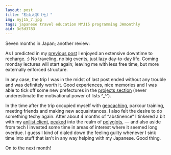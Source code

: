 ```yaml
---
layout: post
title: "松山大学〔七〕"
img: myj15_7.jpg
tags: japanese travel education MYJ15 programming JAmonthly
aid: 3c5d3783
---
```


Seven months in Japan; another review:

As I predicted in my [previous post](/a/8a4429e5) I enjoyed an extensive downtime to recharge. :) No traveling, no big events, just lazy day-to-day life. Coming monday lectures will start again; leaving me with less free time, but more externally enforced structure.

In any case, the trip I was in the midst of last post ended without any trouble and was definitely worth it. Good experiences, nice memories and I was able to tick off some new prefectures in the [projects section](/c/projects) (never underestimate the motivational power of lists ^_^').

In the time after the trip occupied myself with [geocaching](/assets/img/blog/myj15_add13.jpg), parkour training, meeting friends and making new acquaintances. I also felt the desire to do something techy again. After about 4 months of “abstinence“ I tinkered a bit with my [anilist client](https://github.com/IllDepence/anihilist), [peaked](https://github.com/IllDepence/polyglots/tree/master/160403-selfdoc) into the realm of [polyglots](https://en.wikipedia.org/wiki/Polyglot_%28computing%29), — and also aside from tech I invested some time in areas of interest where it seemed long overdue. I guess I kind of dialed down the feeling guilty whenever I sink time into stuff that isn't in any way helping with my Japanese. Good thing. 

On to the next month!
